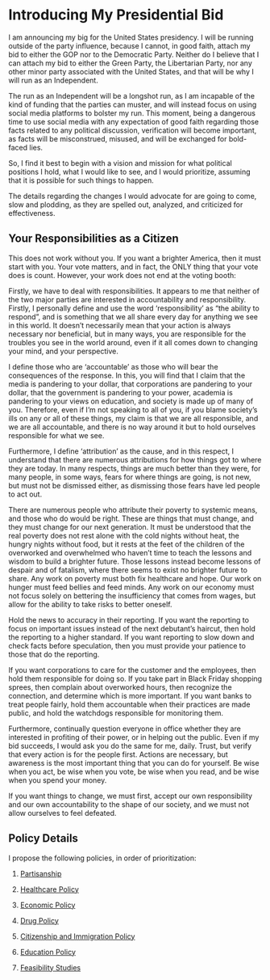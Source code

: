 # Introducing My Presidential Bid
I am announcing my big for the United States presidency. I will be running outside of the party influence, because I cannot, in good faith, attach my bid to either the GOP nor to the Democratic Party. Neither do I believe that I can attach my bid to either the Green Party, the Libertarian Party, nor any other minor party associated with the United States, and that will be why I will run as an Independent.

The run as an Independent will be a longshot run, as I am incapable of the kind of funding that the parties can muster, and will instead focus on using social media platforms to bolster my run. This moment, being a dangerous time to use social media with any expectation of good faith regarding those facts related to any political discussion, verification will become important, as facts will be misconstrued, misused, and will be exchanged for bold-faced lies.

So, I find it best to begin with a vision and mission for what political positions I hold, what I would like to see, and I would prioritize, assuming that it is possible for such things to happen.

The details regarding the changes I would advocate for are going to come, slow and plodding, as they are spelled out, analyzed, and criticized for effectiveness.

## Your Responsibilities as a Citizen
This does not work without you. If you want a brighter America, then it must start with you. Your vote matters, and in fact, the ONLY thing that your vote does is count. However, your work does not end at the voting booth:

Firstly, we have to deal with responsibilities. It appears to me that neither of the two major parties are interested in accountability and responsibility. Firstly, I personally define and use the word ‘responsibility’ as “the ability to respond”, and is something that we all share every day for anything we see in this world. It doesn’t necessarily mean that your action is always necessary nor beneficial, but in many ways, you are responsible for the troubles you see in the world around, even if it all comes down to changing your mind, and your perspective.

I define those who are ‘accountable’ as those who will bear the consequences of the response. In this, you will find that I claim that the media is pandering to your dollar, that corporations are pandering to your dollar, that the government is pandering to your power, academia is pandering to your views on education, and society is made up of many of you. Therefore, even if I’m not speaking to all of you, if you blame society’s ills on any or all of these things, my claim is that we are all responsible, and we are all accountable, and there is no way around it but to hold ourselves responsible for what we see.

Furthermore, I define ‘attribution’ as the cause, and in this respect, I understand that there are numerous attributions for how things got to where they are today. In many respects, things are much better than they were, for many people, in some ways, fears for where things are going, is not new, but must not be dismissed either, as dismissing those fears have led people to act out.

There are numerous people who attribute their poverty to systemic means, and those who do would be right. These are things that must change, and they must change for our next generation. It must be understood that the real poverty does not rest alone with the cold nights without heat, the hungry nights without food, but it rests at the feet of the children of the overworked and overwhelmed who haven’t time to teach the lessons and wisdom to build a brighter future. Those lessons instead become lessons of despair and of fatalism, where there seems to exist no brighter future to share. Any work on poverty must both fix healthcare and hope. Our work on hunger must feed bellies and feed minds. Any work on our economy must not focus solely on bettering the insufficiency that comes from wages, but allow for the ability to take risks to better oneself.

Hold the news to accuracy in their reporting. If you want the reporting to focus on important issues instead of the next debutant’s haircut, then hold the reporting to a higher standard. If you want reporting to slow down and check facts before speculation, then you must provide your patience to those that do the reporting.

If you want corporations to care for the customer and the employees, then hold them responsible for doing so. If you take part in Black Friday shopping sprees, then complain about overworked hours, then recognize the connection, and determine which is more important. If you want banks to treat people fairly, hold them accountable when their practices are made public, and hold the watchdogs responsible for monitoring them.

Furthermore, continually question everyone in office whether they are interested in profiting of their power, or in helping out the public. Even if my bid succeeds, I would ask you do the same for me, daily. Trust, but verify that every action is for the people first.
Actions are necessary, but awareness is the most important thing that you can do for yourself. Be wise when you act, be wise when you vote, be wise when you read, and be wise when you spend your money.

If you want things to change, we must first, accept our own responsibility and our own accountability to the shape of our society, and we must not allow ourselves to feel defeated.

## Policy Details
I propose the following policies, in order of prioritization:
1. [Partisanship](partisanship.md)

2. [Healthcare Policy](healthcare.md)

3. [Economic Policy](economy.md)

4. [Drug Policy](drugs.md)

5. [Citizenship and Immigration Policy](citizenship.md)

6. [Education Policy](education.md)

7. [Feasibility Studies](moonshots.md)
